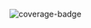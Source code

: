 ![coverage-badge](https://img.shields.io/badge/coverage-91.8%25-brightgreen?cacheSeconds=86400&style=flat)
